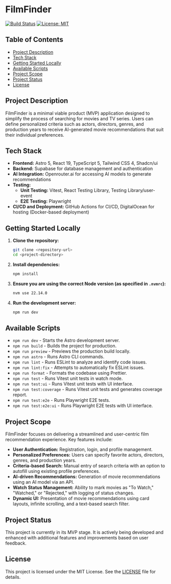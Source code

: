 # FilmFinder

[![Build Status](https://img.shields.io/badge/build-passing-brightgreen)]() [![License: MIT](https://img.shields.io/badge/License-MIT-blue.svg)]()

## Table of Contents
- [Project Description](#project-description)
- [Tech Stack](#tech-stack)
- [Getting Started Locally](#getting-started-locally)
- [Available Scripts](#available-scripts)
- [Project Scope](#project-scope)
- [Project Status](#project-status)
- [License](#license)

## Project Description
FilmFinder is a minimal viable product (MVP) application designed to simplify the process of searching for movies and TV series. Users can define personalized criteria such as actors, directors, genres, and production years to receive AI-generated movie recommendations that suit their individual preferences.

## Tech Stack
- **Frontend:** Astro 5, React 19, TypeScript 5, Tailwind CSS 4, Shadcn/ui
- **Backend:** Supabase for database management and authentication
- **AI Integration:** Openrouter.ai for accessing AI models to generate recommendations
- **Testing:**
  - **Unit Testing:** Vitest, React Testing Library, Testing Library/user-event
  - **E2E Testing:** Playwright
- **CI/CD and Deployment:** GitHub Actions for CI/CD, DigitalOcean for hosting (Docker-based deployment)

## Getting Started Locally
1. **Clone the repository:**
   ```sh
   git clone <repository-url>
   cd <project-directory>
   ```
2. **Install dependencies:**
   ```sh
   npm install
   ```
3. **Ensure you are using the correct Node version (as specified in `.nvmrc`):**
   ```sh
   nvm use 22.14.0
   ```
4. **Run the development server:**
   ```sh
   npm run dev
   ```

## Available Scripts
- `npm run dev` - Starts the Astro development server.
- `npm run build` - Builds the project for production.
- `npm run preview` - Previews the production build locally.
- `npm run astro` - Runs Astro CLI commands.
- `npm run lint` - Runs ESLint to analyze and identify code issues.
- `npm run lint:fix` - Attempts to automatically fix ESLint issues.
- `npm run format` - Formats the codebase using Prettier.
- `npm run test` - Runs Vitest unit tests in watch mode.
- `npm run test:ui` - Runs Vitest unit tests with UI interface.
- `npm run test:coverage` - Runs Vitest unit tests and generates coverage report.
- `npm run test:e2e` - Runs Playwright E2E tests.
- `npm run test:e2e:ui` - Runs Playwright E2E tests with UI interface.

## Project Scope
FilmFinder focuses on delivering a streamlined and user-centric film recommendation experience. Key features include:
- **User Authentication:** Registration, login, and profile management.
- **Personalized Preferences:** Users can specify favorite actors, directors, genres, and production years.
- **Criteria-based Search:** Manual entry of search criteria with an option to autofill using existing profile preferences.
- **AI-driven Recommendations:** Generation of movie recommendations using an AI model via an API.
- **Watch Status Management:** Ability to mark movies as "To Watch," "Watched," or "Rejected," with logging of status changes.
- **Dynamic UI:** Presentation of movie recommendations using card layouts, infinite scrolling, and a text-based search filter.

## Project Status
This project is currently in its MVP stage. It is actively being developed and enhanced with additional features and improvements based on user feedback.

## License
This project is licensed under the MIT License. See the [LICENSE](LICENSE) file for details.
